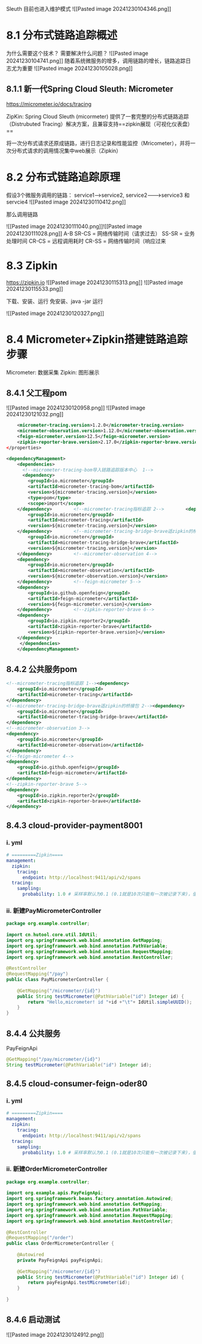 Sleuth 目前也进入维护模式
![[Pasted image 20241230104346.png]]
# 8.1 分布式链路追踪概述
为什么需要这个技术？
需要解决什么问题？
![[Pasted image 20241230104741.png]]
随着系统微服务的增多，调用链路的增长，链路追踪日志尤为重要
![[Pasted image 20241230105028.png]]
## 8.1.1 新一代Spring Cloud Sleuth: Micrometer


https://micrometer.io/docs/tracing

ZipKin: Spring Cloud Sleuth (micormeter) 提供了一套完整的分布式链路追踪（Distrubuted Tracing）解决方案，且兼容支持==zipkin展现（可视化仪表盘）==


将一次分布式请求还原成链路，进行日志记录和性能监控（Mricometer），并将一次分布式请求的调用情况集中web展示（Zipkin）


# 8.2 分布式链路追踪原理
假设3个微服务调用的链路：
service1-->service2, service2--->service3 和 servcie4
![[Pasted image 20241230110412.png]]

那么调用链路

![[Pasted image 20241230111040.png]]![[Pasted image 20241230111028.png]]
A-B
SR-CS = 网络传输时间（请求过去）
SS-SR = 业务处理时间
CR-CS = 远程调用耗时
CR-SS = 网络传输时间（响应过来


# 8.3 Zipkin
https://zipkin.io
![[Pasted image 20241230115313.png]]
![[Pasted image 20241230115533.png]]

下载、安装、运行
免安装、java -jar 运行

![[Pasted image 20241230120327.png]]

# 8.4 Micrometer+Zipkin搭建链路追踪步骤
Micrometer: 数据采集
Zipkin: 图形展示

## 8.4.1 父工程pom
![[Pasted image 20241230120958.png]]
![[Pasted image 20241230121032.png]]
```xml
	<micrometer-tracing.version>1.2.0</micrometer-tracing.version>  
	<micrometer-observation.version>1.12.0</micrometer-observation.version>  
	<feign-micrometer.version>12.5</feign-micrometer.version>  
	<zipkin-reporter-brave.version>2.17.0</zipkin-reporter-brave.version>
</properties>

<dependencyManagement>  
    <dependencies>
      <!--micrometer-tracing-bom导入链路追踪版本中心  1-->        
      <dependency>  
		<groupId>io.micrometer</groupId>  
		<artifactId>micrometer-tracing-bom</artifactId>  
		<version>${micrometer-tracing.version}</version>  
		<type>pom</type>  
		<scope>import</scope>  
	</dependency>        <!--micrometer-tracing指标追踪 2-->        <dependency>  
		<groupId>io.micrometer</groupId>  
		<artifactId>micrometer-tracing</artifactId>  
		<version>${micrometer-tracing.version}</version>  
	</dependency>        <!--micrometer-tracing-bridge-brave适zipkin的桥接包 3-->        <dependency>  
		<groupId>io.micrometer</groupId>  
		<artifactId>micrometer-tracing-bridge-brave</artifactId>  
		<version>${micrometer-tracing.version}</version>  
	</dependency>        <!--micrometer-observation 4-->  
	<dependency>  
		<groupId>io.micrometer</groupId>  
		<artifactId>micrometer-observation</artifactId>  
		<version>${micrometer-observation.version}</version>  
	</dependency>        <!--feign-micrometer 5-->  
	<dependency>  
		<groupId>io.github.openfeign</groupId>  
		<artifactId>feign-micrometer</artifactId>  
		<version>${feign-micrometer.version}</version>  
	</dependency>        <!--zipkin-reporter-brave 6-->  
	<dependency>  
		<groupId>io.zipkin.reporter2</groupId>  
		<artifactId>zipkin-reporter-brave</artifactId>  
		<version>${zipkin-reporter-brave.version}</version>  
	</dependency>   
	 </dependencies>
	</dependencyManagement>
```

## 8.4.2 公共服务pom

```xml
<!--micrometer-tracing指标追踪 1--><dependency>  
    <groupId>io.micrometer</groupId>  
    <artifactId>micrometer-tracing</artifactId>  
</dependency>  
<!--micrometer-tracing-bridge-brave适zipkin的桥接包 2--><dependency>  
    <groupId>io.micrometer</groupId>  
    <artifactId>micrometer-tracing-bridge-brave</artifactId>  
</dependency>  
<!--micrometer-observation 3-->  
<dependency>  
    <groupId>io.micrometer</groupId>  
    <artifactId>micrometer-observation</artifactId>  
</dependency>  
<!--feign-micrometer 4-->  
<dependency>  
    <groupId>io.github.openfeign</groupId>  
    <artifactId>feign-micrometer</artifactId>  
</dependency>  
<!--zipkin-reporter-brave 5-->  
<dependency>  
    <groupId>io.zipkin.reporter2</groupId>  
    <artifactId>zipkin-reporter-brave</artifactId>  
</dependency>
```


## 8.4.3 cloud-provider-payment8001 
### i. yml
```yml
# =========Zipkin====  
management:  
  zipkin:  
    tracing:  
      endpoint: http://localhost:9411/api/v2/spans  
  tracing:  
    sampling:  
      probability: 1.0 # 采样率默认为0.1 (0.1就是10次只能有一次被记录下来)，值越大收集越及时。现在代表每次都记录一次
```
### ii. 新建PayMicrometerController
```java
package org.example.controller;  
  
import cn.hutool.core.util.IdUtil;  
import org.springframework.web.bind.annotation.GetMapping;  
import org.springframework.web.bind.annotation.PathVariable;  
import org.springframework.web.bind.annotation.RequestMapping;  
import org.springframework.web.bind.annotation.RestController;  
  
@RestController  
@RequestMapping("/pay")  
public class PayMicrometerController {  
  
    @GetMapping("/micrometer/{id}")  
    public String testMicrometer(@PathVariable("id") Integer id) {  
        return "Hello,micrometer! id "+id +"\t"+ IdUtil.simpleUUID();  
    }  
}
```

## 8.4.4 公共服务
PayFeignApi
```java
@GetMapping("/pay/micrometer/{id}")  
String testMicrometer(@PathVariable("id") Integer id);
```

## 8.4.5 cloud-consumer-feign-oder80
### i. yml
```yml
# =========Zipkin====  
management:  
  zipkin:  
    tracing:  
      endpoint: http://localhost:9411/api/v2/spans  
  tracing:  
    sampling:  
      probability: 1.0 # 采样率默认为0.1 (0.1就是10次只能有一次被记录下来)，值越大收集越及时。现在代表每次都记录一次
```

### ii. 新建OrderMicrometerController
```java
package org.example.controller;  
  
import org.example.apis.PayFeignApi;  
import org.springframework.beans.factory.annotation.Autowired;  
import org.springframework.web.bind.annotation.GetMapping;  
import org.springframework.web.bind.annotation.PathVariable;  
import org.springframework.web.bind.annotation.RequestMapping;  
import org.springframework.web.bind.annotation.RestController;  
  
@RestController  
@RequestMapping("/order")  
public class OrderMicrometerController {  
  
    @Autowired  
    private PayFeignApi payFeignApi;  
  
    @GetMapping("/micrometer/{id}")  
    public String testMicrometer(@PathVariable("id") Integer id) {  
        return payFeignApi.testMicrometer(id);  
    }  
  
}
```

## 8.4.6 启动测试

![[Pasted image 20241230124912.png]]